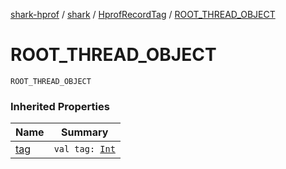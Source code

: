 [shark-hprof](../../index.md) / [shark](../index.md) / [HprofRecordTag](index.md) / [ROOT_THREAD_OBJECT](./-r-o-o-t_-t-h-r-e-a-d_-o-b-j-e-c-t.md)

# ROOT_THREAD_OBJECT

`ROOT_THREAD_OBJECT`

### Inherited Properties

| Name | Summary |
|---|---|
| [tag](tag.md) | `val tag: `[`Int`](https://kotlinlang.org/api/latest/jvm/stdlib/kotlin/-int/index.html) |
